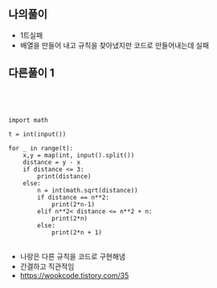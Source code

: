 ## 나의풀이
- 1트실패
- 배열을 만들어 내고 규칙을 찾아냈지만 코드로 만들어내는데 실패
## 다른풀이 1

<pre>
<code>



import math

t = int(input())

for _ in range(t):
    x,y = map(int, input().split())
    distance = y - x
    if distance <= 3:
        print(distance)
    else:
        n = int(math.sqrt(distance))
        if distance == n**2:
            print(2*n-1)
        elif n**2< distance <= n**2 + n:
            print(2*n)
        else:
            print(2*n + 1)
</code>
</pre>





- 나랑은 다른 규칙을 코드로 구현해냄
- 간결하고 직관적임
- https://wookcode.tistory.com/35
